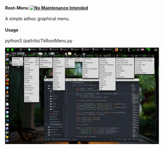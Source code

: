 #### Root-Menu [![No Maintenance Intended](http://unmaintained.tech/badge.svg)](http://unmaintained.tech/)
A simple adhoc graphical menu.

#### Usage
python3 /path/to/TkRootMenu.py

<img src="imgs/shot-2017-12-27_16-09-43.png">
